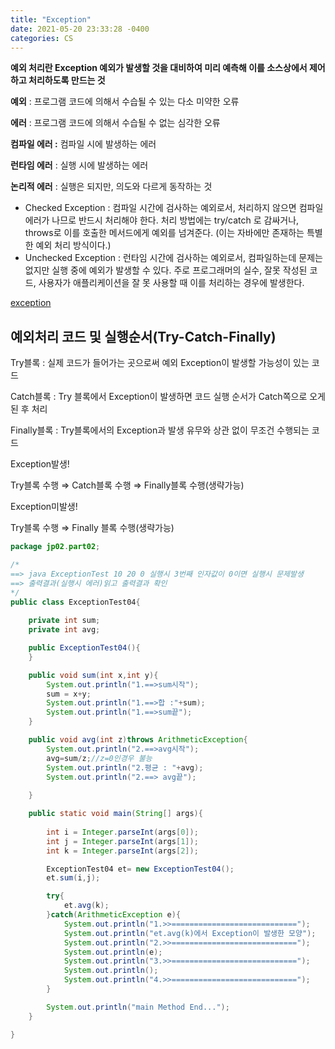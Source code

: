 ```yaml
---
title: "Exception"
date: 2021-05-20 23:33:28 -0400
categories: CS
---
```


**예외 처리란 Exception 예외가 발생할 것을 대비하여 미리 예측해 이를 소스상에서 제어하고 처리하도록 만드는 것**

**예외** : 프로그램 코드에 의해서 수습될 수 있는 다소 미약한 오류

**에러** : 프로그램 코드에 의해서 수습될 수 없는 심각한 오류

**컴파일 에러 :**  컴파일 시에 발생하는 에러

**런타임 에러** : 실행 시에 발생하는 에러

**논리적 에러** : 실행은 되지만, 의도와 다르게 동작하는 것

- Checked Exception : 컴파일 시간에 검사하는 예외로서, 처리하지 않으면 컴파일 에러가 나므로 반드시 처리해야 한다. 처리 방법에는 try/catch 로 감싸거나, throws로 이를 호출한 메서드에게 예외를 넘겨준다. (이는 자바에만 존재하는 특별한 예외 처리 방식이다.)
- Unchecked Exception : 런타임 시간에 검사하는 예외로서, 컴파일하는데 문제는 없지만 실행 중에 예외가 발생할 수 있다. 주로 프로그래머의 실수, 잘못 작성된 코드, 사용자가 애플리케이션을 잘 못 사용할 때 이를 처리하는 경우에 발생한다.

[exception](https://www.notion.so/4f514f458bca49e6890aa2a4d2e81200)

## 예외처리 코드 및 실행순서(Try-Catch-Finally)

Try블록 : 실제 코드가 들어가는 곳으로써 예외 Exception이 발생할 가능성이 있는 코드

Catch블록 : Try 블록에서 Exception이 발생하면 코드 실행 순서가 Catch쪽으로 오게 된 후 처리

Finally블록 : Try블록에서의 Exception과 발생 유무와 상관 없이 무조건 수행되는 코드

Exception발생!

Try블록 수행 ⇒ Catch블록 수행 ⇒ Finally블록 수행(생략가능)

Exception미발생!

Try블록 수행 ⇒ Finally 블록 수행(생략가능)

```java
package jp02.part02;

/*
==> java ExceptionTest 10 20 0 실행시 3번째 인자값이 0이면 실행시 문제발생
==> 출력결과(실행시 에러)읽고 출력결과 확인
*/
public class ExceptionTest04{
	
	private int sum;
	private int avg;

	public ExceptionTest04(){
	}

	public void sum(int x,int y){
		System.out.println("1.==>sum시작");
		sum = x+y;
		System.out.println("1.==>합 :"+sum);
		System.out.println("1.==>sum끝");
	}

	public void avg(int z)throws ArithmeticException{
		System.out.println("2.==>avg시작");
		avg=sum/z;//z=0인경우 불능
		System.out.println("2.평균 : "+avg);
		System.out.println("2.==> avg끝");
			
	}

	public static void main(String[] args){
		
		int i = Integer.parseInt(args[0]);
		int j = Integer.parseInt(args[1]);
		int k = Integer.parseInt(args[2]);

		ExceptionTest04 et= new ExceptionTest04();
		et.sum(i,j);

		try{
			et.avg(k);
		}catch(ArithmeticException e){
			System.out.println("1.>>============================");
			System.out.println("et.avg(k)에서 Exception이 발생한 모양");
			System.out.println("2.>>============================");
			System.out.println(e);
			System.out.println("3.>>============================");
			System.out.println();
			System.out.println("4.>>============================");
		}

		System.out.println("main Method End...");
	}

}
```
